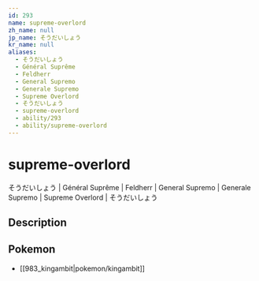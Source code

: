 ```yaml
---
id: 293
name: supreme-overlord
zh_name: null
jp_name: そうだいしょう
kr_name: null
aliases:
  - そうだいしょう
  - Général Suprême
  - Feldherr
  - General Supremo
  - Generale Supremo
  - Supreme Overlord
  - そうだいしょう
  - supreme-overlord
  - ability/293
  - ability/supreme-overlord
---
```

# supreme-overlord

そうだいしょう | Général Suprême | Feldherr | General Supremo | Generale Supremo | Supreme Overlord | そうだいしょう

## Description



## Pokemon

- [[983_kingambit|pokemon/kingambit]]

